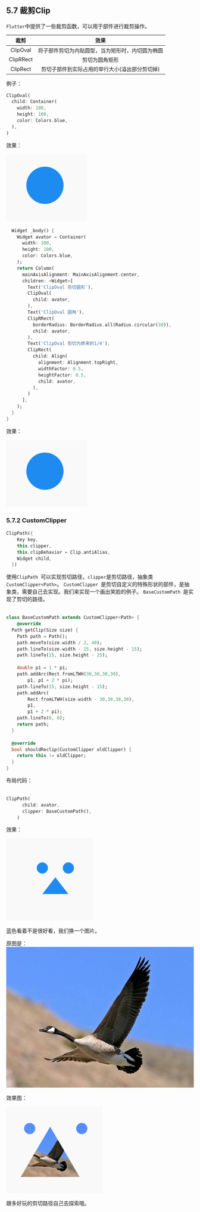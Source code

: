 ## 5.7 裁剪Clip

`Flutter`中提供了一些裁剪函数，可以用于部件进行裁剪操作。

|裁剪|效果|
|:-:|:-:|
|ClipOval|将子部件剪切为内贴圆型，当为矩形时，内切圆为椭圆|
|ClipRRect|剪切为圆角矩形|
|ClipRect|剪切子部件到实际占用的举行大小(溢出部分剪切掉)|

例子：

```dart
ClipOval(
  child: Container(
    width: 100,
    height: 100,
    color: Colors.blue,
  ),
)
```

效果：

![](../imgs/5.7.1-1.png)


```dart
  Widget _body() {
    Widget avator = Container(
      width: 100,
      height: 100,
      color: Colors.blue,
    );
    return Column(
      mainAxisAlignment: MainAxisAlignment.center,
      children: <Widget>[
        Text('ClipOval 剪切圆形'),
        ClipOval(
          child: avator,
        ),
        Text('ClipOval 圆角'),
        ClipRRect(
          borderRadius: BorderRadius.all(Radius.circular(10)),
          child: avator,
        ),
        Text('ClipOval 剪切为原来的1/4'),
        ClipRect(
          child: Align(
            alignment: Alignment.topRight,
            widthFactor: 0.5,
            heightFactor: 0.5,
            child: avator,
          ),
        )
      ],
    );
  }
}
```

效果：

![](../imgs/5.7.1-1.png)

### 5.7.2 CustomClipper

```dart
ClipPath({
    Key key,
    this.clipper,
    this.clipBehavior = Clip.antiAlias,
    Widget child,
  })
```
使用`ClipPath `可以实现剪切路径，`clipper`是剪切路径，抽象类`CustomClipper<Path>`。
`CustomClipper `是剪切自定义的特殊形状的部件，是抽象类，需要自己去实现。我们来实现一个画出笑脸的例子。
`BaseCustomPath `是实现了剪切的路径。

```dart

class BaseCustomPath extends CustomClipper<Path> {
    @override
  Path getClip(Size size) {
    Path path = Path();
    path.moveTo(size.width / 2, 40);
    path.lineTo(size.width - 15, size.height - 15);
    path.lineTo(15, size.height - 15);

    double p1 = 1 * pi;
    path.addArc(Rect.fromLTWH(30,30,30,30),
        p1, p1 + 2 * pi);
    path.lineTo(15, size.height - 15);
    path.addArc(
        Rect.fromLTWH(size.width - 30,30,30,30),
        p1,
        p1 + 2 * pi);
    path.lineTo(0, 0);
    return path;
  }
  
  @override
  bool shouldReclip(CustomClipper oldClipper) {
    return this != oldClipper;
  }
}
```

布局代码：

```dart

ClipPath(
      child: avator,
      clipper: BaseCustomPath(),
    )
```

效果：

![](../imgs/5.7.2-1.png)

蓝色看着不是很好看，我们换一个图片。


原图是：
![](../imgs/1.jpeg)

效果图：

![](../imgs/5.7.2-2.png)


跟多好玩的剪切路径自己去探索哦。





   
 
